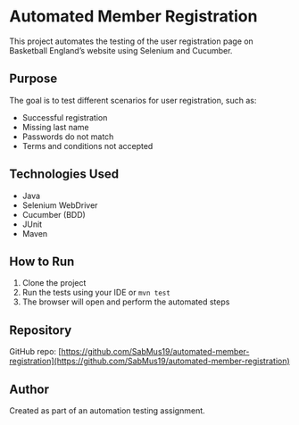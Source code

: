 # Automated Member Registration

This project automates the testing of the user registration page on Basketball England’s website using Selenium and Cucumber.

## Purpose

The goal is to test different scenarios for user registration, such as:
- Successful registration
- Missing last name
- Passwords do not match
- Terms and conditions not accepted

## Technologies Used

- Java  
- Selenium WebDriver  
- Cucumber (BDD)  
- JUnit  
- Maven  

## How to Run

1. Clone the project  
2. Run the tests using your IDE or `mvn test`  
3. The browser will open and perform the automated steps  

## Repository

GitHub repo: [https://github.com/SabMus19/automated-member-registration](https://github.com/SabMus19/automated-member-registration)

## Author

Created as part of an automation testing assignment.

